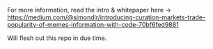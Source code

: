 For more information, read the intro & whitepaper here -> https://medium.com/@simondlr/introducing-curation-markets-trade-popularity-of-memes-information-with-code-70bf6fed9881

Will flesh out this repo in due time.
